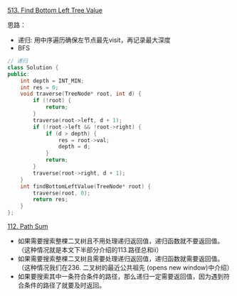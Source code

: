 [513. Find Bottom Left Tree Value](https://leetcode.cn/problems/find-bottom-left-tree-value/)

思路：
- 递归: 用中序遍历确保左节点最先visit，再记录最大深度
- BFS
```cpp
// 递归
class Solution {
public:
    int depth = INT_MIN;
    int res = 0;
    void traverse(TreeNode* root, int d) {
        if (!root) {
            return;
        }
        traverse(root->left, d + 1);
        if (!root->left && !root->right) {
            if (d > depth) {
                res = root->val;
                depth = d;
            }
            return;
        }
        traverse(root->right, d + 1);
    }
    int findBottomLeftValue(TreeNode* root) {
        traverse(root, 0);
        return res;
    }
};
```
[112. Path Sum](https://leetcode.cn/problems/path-sum/)
- 如果需要搜索整棵二叉树且不用处理递归返回值，递归函数就不要返回值。（这种情况就是本文下半部分介绍的113.路径总和ii）
- 如果需要搜索整棵二叉树且需要处理递归返回值，递归函数就需要返回值。 （这种情况我们在236. 二叉树的最近公共祖先 (opens new window)中介绍）
- 如果要搜索其中一条符合条件的路径，那么递归一定需要返回值，因为遇到符合条件的路径了就要及时返回。